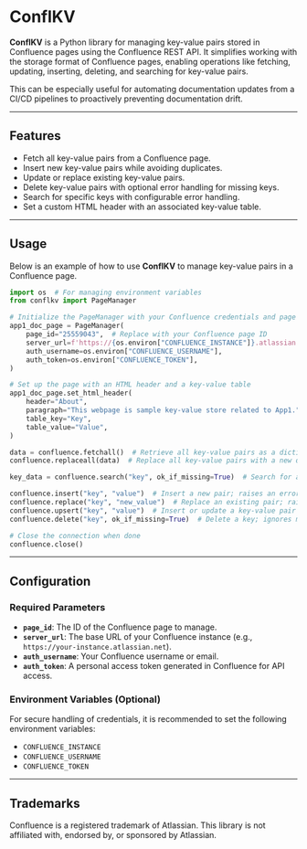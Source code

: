 # ConflKV

**ConflKV** is a Python library for managing key-value pairs stored in Confluence pages using the Confluence REST API. It simplifies working with the storage format of Confluence pages, enabling operations like fetching, updating, inserting, deleting, and searching for key-value pairs.

This can be especially useful for automating documentation updates from a CI/CD pipelines to proactively preventing documentation drift. 

---

## Features

- Fetch all key-value pairs from a Confluence page.
- Insert new key-value pairs while avoiding duplicates.
- Update or replace existing key-value pairs.
- Delete key-value pairs with optional error handling for missing keys.
- Search for specific keys with configurable error handling.
- Set a custom HTML header with an associated key-value table.

---

## Usage

Below is an example of how to use **ConflKV** to manage key-value pairs in a Confluence page.

```python
import os  # For managing environment variables
from conflkv import PageManager

# Initialize the PageManager with your Confluence credentials and page details
app1_doc_page = PageManager(
    page_id="25559043",  # Replace with your Confluence page ID
    server_url=f'https://{os.environ["CONFLUENCE_INSTANCE"]}.atlassian.net',
    auth_username=os.environ["CONFLUENCE_USERNAME"],
    auth_token=os.environ["CONFLUENCE_TOKEN"],
)

# Set up the page with an HTML header and a key-value table
app1_doc_page.set_html_header(
    header="About",
    paragraph="This webpage is sample key-value store related to App1.",
    table_key="Key",
    table_value="Value",
)

data = confluence.fetchall()  # Retrieve all key-value pairs as a dictionary
confluence.replaceall(data)  # Replace all key-value pairs with a new dictionary

key_data = confluence.search("key", ok_if_missing=True)  # Search for a key; ignores missing keys if 'ok_if_missing' is True

confluence.insert("key", "value")  # Insert a new pair; raises an error if the key exists
confluence.replace("key", "new_value")  # Replace an existing pair; raises an error if the key doesn't exist
confluence.upsert("key", "value")  # Insert or update a key-value pair
confluence.delete("key", ok_if_missing=True)  # Delete a key; ignores missing keys if 'ok_if_missing' is True

# Close the connection when done
confluence.close()
```

---

## Configuration

### Required Parameters
- **`page_id`**: The ID of the Confluence page to manage.
- **`server_url`**: The base URL of your Confluence instance (e.g., `https://your-instance.atlassian.net`).
- **`auth_username`**: Your Confluence username or email.
- **`auth_token`**: A personal access token generated in Confluence for API access.

### Environment Variables (Optional)
For secure handling of credentials, it is recommended to set the following environment variables:
- `CONFLUENCE_INSTANCE`
- `CONFLUENCE_USERNAME`
- `CONFLUENCE_TOKEN`

---

## Trademarks

Confluence is a registered trademark of Atlassian. This library is not affiliated with, endorsed by, or sponsored by Atlassian.
